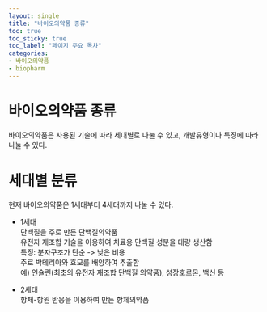 ```yaml
---
layout: single
title: "바이오의약품 종류" 
toc: true
toc_sticky: true
toc_label: "페이지 주요 목차"
categories:
- 바이오의약품
- biopharm
---
```


# 바이오의약품 종류
바이오의약품은 사용된 기술에 따라 세대별로 나눌 수 있고, 개발유형이나 특징에 따라 나눌 수 있다.

# 세대별 분류
현재 바이오의약품은 1세대부터 4세대까지 나눌 수 있다.


- 1세대  
단백질을 주로 만든 단백질의약품  
유전자 재조합 기술을 이용하여 치료용 단백질 성분을 대량 생산함  
특징: 
분자구조가 단순 -> 낮은 비용  
주로 박테리아와 효모를 배양하여 추출함  
예) 인슐린(최초의 유전자 재조합 단백질 의약품), 성장호르몬, 백신 등


- 2세대  
항체-항원 반응을 이용하여 만든 항체의약품  

